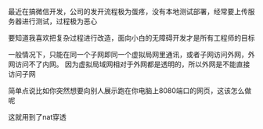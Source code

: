 最近在搞微信开发，公司的发开流程极为蛋疼，没有本地测试部署，经常要上传服务器进行测试，过程极为恶心

要知道我喜欢把复杂过程进行改造，面向小白的无障碍开发才是所有工程师的目标

一般情况下，只能在同一个子网即同一个虚拟局网里通讯，或者子网访问外网，外网访问不了内网。 因为虚拟局域网相对于外网都是透明的，所以外网是不能直接访问子网

简单点说比如你突然想要向别人展示跑在你电脑上8080端口的网页，这该怎么做呢

这就用到了nat穿透


